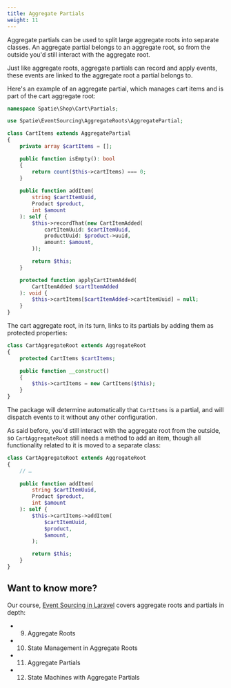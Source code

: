 ```yaml
---
title: Aggregate Partials
weight: 11
---
```


Aggregate partials can be used to split large aggregate roots into separate classes. An aggregate partial belongs to an aggregate root, so from the outside you'd still interact with the aggregate root.

Just like aggregate roots, aggregate partials can record and apply events, these events are linked to the aggregate root a partial belongs to.

Here's an example of an aggregate partial, which manages cart items and is part of the cart aggregate root:

```php
namespace Spatie\Shop\Cart\Partials;

use Spatie\EventSourcing\AggregateRoots\AggregatePartial;

class CartItems extends AggregatePartial
{
    private array $cartItems = [];

    public function isEmpty(): bool
    {
        return count($this->cartItems) === 0;
    }
    
    public function addItem(
        string $cartItemUuid,
        Product $product,
        int $amount
    ): self {
        $this->recordThat(new CartItemAdded(
            cartItemUuid: $cartItemUuid,
            productUuid: $product->uuid,
            amount: $amount,
        ));

        return $this;
    }

    protected function applyCartItemAdded(
        CartItemAdded $cartItemAdded
    ): void {
        $this->cartItems[$cartItemAdded->cartItemUuid] = null;
    }
}
```

The cart aggregate root, in its turn, links to its partials by adding them as protected properties:

```php
class CartAggregateRoot extends AggregateRoot
{
    protected CartItems $cartItems;

    public function __construct()
    {
        $this->cartItems = new CartItems($this);
    }
}
```

The package will determine automatically that `CartItems` is a partial, and will dispatch events to it without any other configuration.

As said before, you'd still interact with the aggregate root from the outside, so `CartAggregateRoot` still needs a method to add an item, though all functionality related to it is moved to a separate class:

```php
class CartAggregateRoot extends AggregateRoot
{
    // …
    
    public function addItem(
        string $cartItemUuid,
        Product $product,
        int $amount
    ): self {
        $this->cartItems->addItem(
            $cartItemUuid,
            $product,
            $amount,
        );

        return $this;
    }
}
```

## Want to know more?

Our course, [Event Sourcing in Laravel](https://event-sourcing-laravel.com/) covers aggregate roots and partials in depth:

- 9. Aggregate Roots
- 10. State Management in Aggregate Roots
- 11. Aggregate Partials
- 12. State Machines with Aggregate Partials
